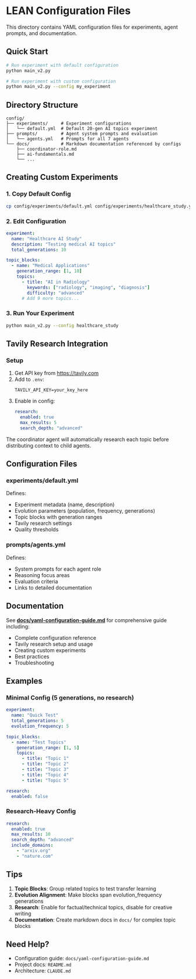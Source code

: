 # LEAN Configuration Files

This directory contains YAML configuration files for experiments, agent prompts, and documentation.

## Quick Start

```bash
# Run experiment with default configuration
python main_v2.py

# Run experiment with custom configuration
python main_v2.py --config my_experiment
```

## Directory Structure

```
config/
├── experiments/     # Experiment configurations
│   └── default.yml  # Default 20-gen AI topics experiment
├── prompts/         # Agent system prompts and evaluation
│   └── agents.yml   # Prompts for all 7 agents
└── docs/            # Markdown documentation referenced by configs
    ├── coordinator-role.md
    ├── ai-fundamentals.md
    └── ...
```

## Creating Custom Experiments

### 1. Copy Default Config

```bash
cp config/experiments/default.yml config/experiments/healthcare_study.yml
```

### 2. Edit Configuration

```yaml
experiment:
  name: "Healthcare AI Study"
  description: "Testing medical AI topics"
  total_generations: 10

topic_blocks:
  - name: "Medical Applications"
    generation_range: [1, 10]
    topics:
      - title: "AI in Radiology"
        keywords: ["radiology", "imaging", "diagnosis"]
        difficulty: "advanced"
      # Add 9 more topics...
```

### 3. Run Your Experiment

```bash
python main_v2.py --config healthcare_study
```

## Tavily Research Integration

### Setup

1. Get API key from https://tavily.com
2. Add to `.env`:
   ```
   TAVILY_API_KEY=your_key_here
   ```
3. Enable in config:
   ```yaml
   research:
     enabled: true
     max_results: 5
     search_depth: "advanced"
   ```

The coordinator agent will automatically research each topic before distributing context to child agents.

## Configuration Files

### experiments/default.yml

Defines:
- Experiment metadata (name, description)
- Evolution parameters (population, frequency, generations)
- Topic blocks with generation ranges
- Tavily research settings
- Quality thresholds

### prompts/agents.yml

Defines:
- System prompts for each agent role
- Reasoning focus areas
- Evaluation criteria
- Links to detailed documentation

## Documentation

See **[docs/yaml-configuration-guide.md](../docs/yaml-configuration-guide.md)** for comprehensive guide including:

- Complete configuration reference
- Tavily research setup and usage
- Creating custom experiments
- Best practices
- Troubleshooting

## Examples

### Minimal Config (5 generations, no research)

```yaml
experiment:
  name: "Quick Test"
  total_generations: 5
  evolution_frequency: 5

topic_blocks:
  - name: "Test Topics"
    generation_range: [1, 5]
    topics:
      - title: "Topic 1"
      - title: "Topic 2"
      - title: "Topic 3"
      - title: "Topic 4"
      - title: "Topic 5"

research:
  enabled: false
```

### Research-Heavy Config

```yaml
research:
  enabled: true
  max_results: 10
  search_depth: "advanced"
  include_domains:
    - "arxiv.org"
    - "nature.com"
```

## Tips

1. **Topic Blocks**: Group related topics to test transfer learning
2. **Evolution Alignment**: Make blocks span evolution_frequency generations
3. **Research**: Enable for factual/technical topics, disable for creative writing
4. **Documentation**: Create markdown docs in `docs/` for complex topic blocks

## Need Help?

- Configuration guide: `docs/yaml-configuration-guide.md`
- Project docs: `README.md`
- Architecture: `CLAUDE.md`
